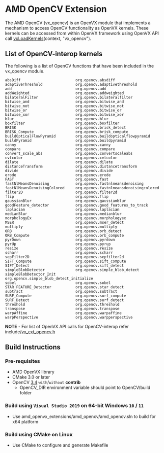 # AMD OpenCV Extension

The AMD OpenCV (vx_opencv) is an OpenVX module that implements a mechanism to access OpenCV functionality as OpenVX kernels. These kernels can be accessed from within OpenVX framework using OpenVX API call [vxLoadKernels](https://www.khronos.org/registry/vx/specs/1.0.1/html/da/d83/group__group__user__kernels.html#gae00b6343fbb0126e3bf0f587b09393a3)(context, "vx_opencv").

## List of OpenCV-interop kernels

The following is a list of OpenCV functions that have been included in the vx_opencv module.

    absDiff                     	org.opencv.absdiff                              
    adaptiveThreshold           	org.opencv.adaptivethreshold                                                          
    add                         	org.opencv.add 
    addWeighted                 	org.opencv.addweighted                          
    bilateralFilter             	org.opencv.bilateralfilter
    bitwise_and                 	org.opencv.bitwise_and
    bitwise_not                 	org.opencv.bitwise_not
    bitwise_or                  	org.opencv.bitwise_or
    bitwise_xor                 	org.opencv.bitwise_xor
    blur                        	org.opencv.blur
    boxfilter                   	org.opencv.boxfilter
    BRISK                       	org.opencv.brisk_detect
    BRISK_Compute               	org.opencv.brisk_compute 
    buildOpticalFlowPyramid     	org.opencv.buildopticalflowpyramid
    buildPyramid                	org.opencv.buildpyramid
    canny                       	org.opencv.canny  
    compare                     	org.opencv.compare
    convert_scale_abs           	org.opencv.convertscaleabs                      
    cvtcolor                    	org.opencv.cvtcolor                          
    dilate                      	org.opencv.dilate 
    distanceTransform           	org.opencv.distancetransform                                           
    divide                      	org.opencv.divide  
    erode                       	org.opencv.erode 
    FAST                        	org.opencv.fast
    fastNlMeansDenoising        	org.opencv.fastnlmeansdenoising
    fastNlMeansDenoisingColored 	org.opencv.fastnlmeansdenoisingcolored 
    filter2D                    	org.opencv.filter2d
    flip                        	org.opencv.flip 
    gaussianBlur                	org.opencv.gaussianblur
    goodFeature_detector        	org.opencv.good_features_to_track
    laplacian                   	org.opencv.laplacian
    medianBlur                  	org.opencv.medianblur
    morphologyEx                	org.opencv.morphologyex
    MSER                        	org.opencv.mser_detect 
    multiply                    	org.opencv.multiply    
    ORB                         	org.opencv.orb_detect
    ORB_Compute                 	org.opencv.orb_compute   
    pyrDown                     	org.opencv.pyrdown
    pyrUp                       	org.opencv.pyrup
    resize                      	org.opencv.resize
    scharr                      	org.opencv.scharr
    sepFilter2D                 	org.opencv.sepfilter2d
    SIFT_Compute                	org.opencv.sift_compute                         
    SIFT_Detect                 	org.opencv.sift_detect 
    simpleBlobDetector          	org.opencv.simple_blob_detect                   
    simpleBlobDetector_Init     	org.opencv.simple_blob_detect_initialize 
    sobel                       	org.opencv.sobel
    STAR_FEATURE_Detector       	org.opencv.star_detect  
    subtract                    	org.opencv.subtract
    SURF_Compute                	org.opencv.surf_compute
    SURF_Detect                 	org.opencv.surf_detect
    threshold                   	org.opencv.threshold  
    transpose                   	org.opencv.transpose                            
    warpAffine                  	org.opencv.warpaffine 
    warpPerspective             	org.opencv.warpperspective  

**NOTE** - For list of OpenVX API calls for OpenCV-interop refer include/[vx_ext_opencv.h](include/vx_ext_opencv.h)

## Build Instructions

### Pre-requisites

* AMD OpenVX library
* CMake 3.0 or later
* OpenCV [3.4](https://github.com/opencv/opencv/releases/tag/3.4.0) `with`/`without` **contrib**
    - OpenCV_DIR environment variable should point to OpenCV/build folder

### Build using `Visual Studio 2019` on 64-bit Windows `10` / `11`

* Use amd_openvx_extensions/amd_opencv/amd_opencv.sln to build for x64 platform

### Build using CMake on Linux

* Use CMake to configure and generate Makefile
